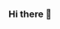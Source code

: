### Hi there 👋

<!--
**gabehenneman/gabehenneman** is a ✨ _special_ ✨ repository because its `README.md` (this file) appears on your GitHub profile.

Here are some ideas to get you started:

- 🔭 I’m currently working on my basketball skills
- 🌱 I’m currently learning APCSA
- 👯 I’m looking to collaborate on my end of year project
- 🤔 I’m looking for help with the AP exam
- 💬 Ask me about java
- 📫 How to reach me: @gabehenneman on insta hml
- ⚡ Fun fact: 
-->
